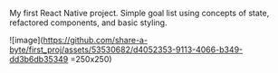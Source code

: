 My first React Native project. Simple goal list using concepts of state, refactored components, and basic styling.


![image](https://github.com/share-a-byte/first_proj/assets/53530682/d4052353-9113-4066-b349-dd3b6db35349 =250x250)
